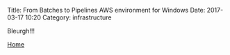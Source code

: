Title: From Batches to Pipelines AWS environment for Windows
Date: 2017-03-17 10:20
Category: infrastructure

Bleurgh!!!

[Home]({filename}/index.md)
